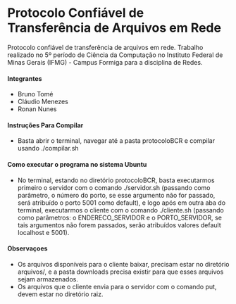 # Protocolo Confiável de Transferência de Arquivos em Rede

Protocolo confiável de transferência de arquivos em rede. Trabalho realizado no 5º período de Ciência da Computação no Instituto Federal de Minas Gerais (IFMG) - Campus Formiga para a disciplina de Redes.

#### Integrantes
- Bruno Tomé
- Cláudio Menezes
- Ronan Nunes

#### Instruções Para Compilar
- Basta abrir o terminal, navegar até a pasta protocoloBCR e compilar usando ./compilar.sh

#### Como executar o programa no sistema Ubuntu
- No terminal, estando no diretório protocoloBCR, basta executarmos primeiro o servidor com o comando ./servidor.sh (passando como parâmetro, o número do porto, se esse argumento não for passado, será atribuído o porto 5001 como default), e logo após em outra aba do terminal, executarmos o cliente com o comando ./cliente.sh (passando como parâmetros: o ENDERECO_SERVIDOR e o PORTO_SERVIDOR, se tais argumentos não forem passados, serão atribuídos valores default localhost e 5001).

#### Observaçoes
- Os arquivos disponíveis para o cliente baixar, precisam estar no diretório arquivos/, e a pasta downloads precisa existir para que esses arquivos sejam armazenados.
- Os arquivos que o cliente envia para o servidor com o comando put, devem estar no diretório raiz.
